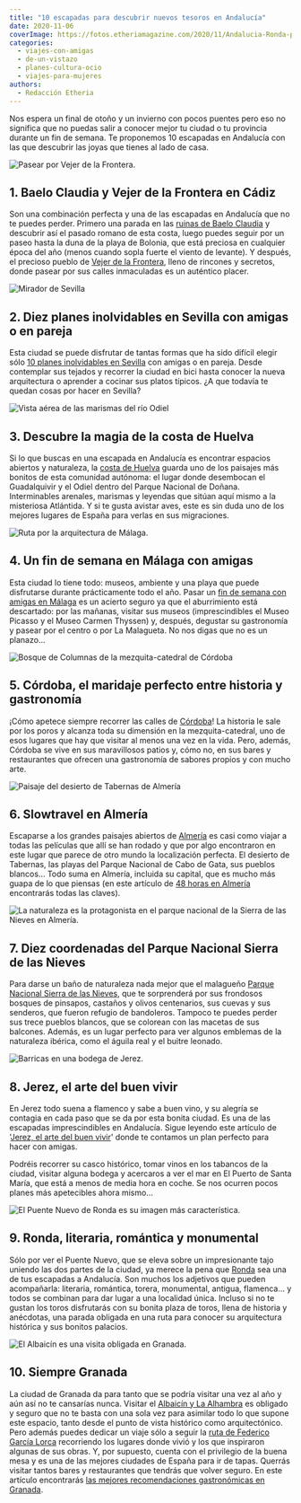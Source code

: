 ```yaml
---
title: "10 escapadas para descubrir nuevos tesoros en Andalucía"
date: 2020-11-06
coverImage: https://fotos.etheriamagazine.com/2020/11/Andalucia-Ronda-puente-nuevo.jpg
categories: 
  - viajes-con-amigas
  - de-un-vistazo
  - planes-cultura-ocio
  - viajes-para-mujeres
authors: 
  - Redacción Etheria
---
```


Nos espera un final de otoño y un invierno con pocos puentes pero eso no significa que no puedas salir a conocer mejor tu ciudad o tu provincia durante un fin de semana. Te proponemos 10 escapadas en Andalucía con las que descubrir las joyas que tienes al lado de casa.

![Pasear por Vejer de la Frontera.](https://fotos.etheriamagazine.com/2020/11/Andalucia-vejer-iglesia-divino-salvador-1.jpg "Vista de Vejer de la Frontera. © SG")

## 1\. Baelo Claudia y Vejer de la Frontera en Cádiz

Son una combinación perfecta y una de las escapadas en Andalucía que no te puedes 
perder. Primero una parada en las [ruinas de Baelo 
Claudia](https://etheriamagazine.com/2019/08/22/guia-que-ver-ruinas-romanas-baelo-claudia-playa-bolonia/) 
y descubrir así el pasado romano de esta costa, luego puedes seguir por un paseo hasta 
la duna de la playa de Bolonia, que está preciosa en cualquier época del año (menos 
cuando sopla fuerte el viento de levante). Y después, el precioso pueblo de [Vejer de la 
Frontera](https://etheriamagazine.com/2020/08/11/10-actividades-vejer-de-la-frontera-que-ver-hacer/), 
lleno de rincones y secretos, donde pasear por sus calles inmaculadas es un auténtico 
placer. 

![Mirador de Sevilla](https://fotos.etheriamagazine.com/2020/11/Andalucia-viaje-sevilla-las-setas.jpg "Vistas desde las famosas Setas de Sevilla.")

## 2\. Diez planes inolvidables en Sevilla con amigas o en pareja

Esta ciudad se puede disfrutar de tantas formas que ha sido difícil elegir sólo [10 
planes inolvidables en 
Sevilla](https://etheriamagazine.com/2020/09/28/10-mejores-planes-en-sevilla-con-amigas-o-pareja/) 
con amigas o en pareja. Desde contemplar sus tejados y recorrer la ciudad en bici hasta 
conocer la nueva arquitectura o aprender a cocinar sus platos típicos. ¿A que todavía te 
quedan cosas por hacer en Sevilla? 

![Vista aérea de las marismas del río Odiel](https://fotos.etheriamagazine.com/2020/11/Andalucia-Huelva-marismas.jpg "Barcos en Punta Umbría.")

## 3\. Descubre la magia de la costa de Huelva

Si lo que buscas en una escapada en Andalucía es encontrar espacios abiertos y 
naturaleza, la [costa de 
Huelva](https://etheriamagazine.com/2020/07/01/que-ver-hacer-costa-playas-huelva-donana/) 
guarda uno de los paisajes más bonitos de esta comunidad autónoma: el lugar donde 
desembocan el Guadalquivir y el Odiel dentro del Parque Nacional de Doñana. 
Interminables arenales, marismas y leyendas que sitúan aquí mismo a la misteriosa 
Atlántida. Y si te gusta avistar aves, este es sin duda uno de los mejores lugares de 
España para verlas en sus migraciones. 

![Ruta por la arquitectura de Málaga.](https://fotos.etheriamagazine.com/2020/11/Andalucia-Malaga-catedral.jpg "La catedral de Málaga, conocida como 'la Manquita'.")

## 4\. Un fin de semana en Málaga con amigas

Esta ciudad lo tiene todo: museos, ambiente y una playa que puede disfrutarse durante 
prácticamente todo el año. Pasar un [fin de semana con amigas en 
Málaga](https://etheriamagazine.com/2018/12/06/viajar-con-amigas-a-malaga/) es un 
acierto seguro ya que el aburrimiento está descartado: por las mañanas, visitar sus 
museos (imprescindibles el Museo Picasso y el Museo Carmen Thyssen) y, después, degustar 
su gastronomía y pasear por el centro o por La Malagueta. No nos digas que no es un 
planazo… 

![Bosque de Columnas de la mezquita-catedral de Córdoba](https://fotos.etheriamagazine.com/2020/11/andalucia-Mezquita-Cordoba.jpg "La mezquita-catedral de Córdoba.")

## 5\. Córdoba, el maridaje perfecto entre historia y gastronomía

¡Cómo apetece siempre recorrer las calles de [Córdoba](https://etheriamagazine.com/2019/03/25/viaje-amigas-que-comer-dormir-cordoba/)! 
La historia le sale por los poros y alcanza toda su dimensión en la mezquita-catedral, 
uno de esos lugares que hay que visitar al menos una vez en la vida. Pero, además, 
Córdoba se vive en sus maravillosos patios y, cómo no, en sus bares y restaurantes que 
ofrecen una gastronomía de sabores propios y con mucho arte. 

![Paisaje del desierto de Tabernas de Almería](https://fotos.etheriamagazine.com/2020/11/Andalucia-Almeria-desierto-tabernas.jpg "Desierto de Tabernas, un lugar para desconectar en Almería.")

## 6\. Slowtravel en Almería

Escaparse a los grandes paisajes abiertos de [Almería](https://etheriamagazine.com/2018/11/15/que-ver-en-almeria-en-temporada-baja/) 
es casi como viajar a todas las películas que allí se han rodado y que por algo 
encontraron en este lugar que parece de otro mundo la localización perfecta. El desierto 
de Tabernas, las playas del Parque Nacional de Cabo de Gata, sus pueblos blancos… Todo 
suma en Almería, incluida su capital, que es mucho más guapa de lo que piensas (en este 
artículo de [48 horas en 
Almería](https://etheriamagazine.com/2020/01/10/48-horas-con-amigas-en-almeria-capital-que-ver-y-donde-tapear/) 
encontrarás todas las claves). 

![La naturaleza es la protagonista en el parque nacional de la Sierra de las Nieves en Almería.](https://fotos.etheriamagazine.com/2020/11/Andalucia-sierra-nieves-malaga.jpg "Olivos en el Parque Nacional de la Sierra de las Nieves (Málaga).")

## 7\. Diez coordenadas del Parque Nacional Sierra de las Nieves

Para darse un baño de naturaleza nada mejor que el malagueño [Parque Nacional Sierra de 
las 
Nieves](https://etheriamagazine.com/2021/06/26/revista-viajes-que-ver-parque-sierra-de-nieves/), 
que te sorprenderá por sus frondosos bosques de pinsapos, castaños y olivos centenarios, 
sus cuevas y sus senderos, que fueron refugio de bandoleros. Tampoco te puedes perder 
sus trece pueblos blancos, que se colorean con las macetas de sus balcones. Además, es 
un lugar perfecto para ver algunos emblemas de la naturaleza ibérica, como el águila 
real y el buitre leonado. 

![Barricas en una bodega de Jerez.](https://fotos.etheriamagazine.com/2020/11/Andalucia-bodega-jerez-amigas.jpg "Bodegas en Jerez de la Frontera.")

## 8\. Jerez, el arte del buen vivir

En Jerez todo suena a flamenco y sabe a buen vino, y su alegría se contagia en cada paso 
que se da por esta bonita ciudad. Es una de las escapadas imprescindibles en Andalucía. 
Sigue leyendo este artículo de '[Jerez, el arte del buen 
vivir](https://etheriamagazine.com/2020/06/10/viajes-por-espana-jerez-sola-o-con-amigas/)' 
donde te contamos un plan perfecto para hacer con amigas. 

Podréis recorrer su casco histórico, tomar vinos en los tabancos de la ciudad, visitar 
alguna bodega y acercaros a ver el mar en El Puerto de Santa María, que está a menos de 
media hora en coche. Se nos ocurren pocos planes más apetecibles ahora mismo… 

![El Puente Nuevo de Ronda es su imagen más característica.](https://fotos.etheriamagazine.com/2020/11/Andalucia-Ronda-puente-nuevo.jpg "El Puente Nuevo de Ronda.")

## 9\. Ronda, literaria, romántica y monumental

Sólo por ver el Puente Nuevo, que se eleva sobre un impresionante tajo uniendo las dos 
partes de la ciudad, ya merece la pena que [Ronda](https://etheriamagazine.com/2019/04/16/ronda-escapada-con-amigas/) 
sea una de tus escapadas a Andalucía. Son muchos los adjetivos que pueden acompañarla: 
literaria, romántica, torera, monumental, antigua, flamenca… y todos se combinan para 
dar lugar a una localidad única. Incluso si no te gustan los toros disfrutarás con su 
bonita plaza de toros, llena de historia y anécdotas, una parada obligada en una ruta 
para conocer su arquitectura histórica y sus bonitos palacios. 

![El Albaicín es una visita obligada en Granada.](https://fotos.etheriamagazine.com/2020/11/andalucia-granada-viajes.jpg "Vista del Albaicín desde la Alhambra, al otro lado del río Darro.")

## 10\. Siempre Granada

La ciudad de Granada da para tanto que se podría visitar una vez al año y aún así no te 
cansarías nunca. Visitar el [Albaicín y La 
Alhambra](https://etheriamagazine.com/2020/05/29/48-horas-en-el-albayzin-y-la-alhambra/) 
es obligado y seguro que no te basta con una sola vez para asimilar todo lo que supone 
este espacio, tanto desde el punto de vista histórico como arquitectónico. Pero además 
puedes dedicar un viaje sólo a seguir la [ruta de Federico García 
Lorca](https://etheriamagazine.com/2020/10/07/ruta-cultural-granada-de-garcia-lorca/) 
recorriendo los lugares donde vivió y los que inspiraron algunas de sus obras. Y, por 
supuesto, cuenta con el privilegio de la buena mesa y es una de las mejores ciudades de 
España para ir de tapas. Querrás visitar tantos bares y restaurantes que tendrás que 
volver seguro. En este artículo encontrarás [las mejores recomendaciones gastronómicas 
en 
Granada](https://etheriamagazine.com/2020/10/30/restaurantes-bares-de-granada-y-visitas-para-mujeres/).
